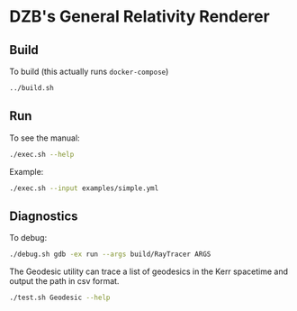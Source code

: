 # DZB's General Relativity Renderer

## Build

To build (this actually runs `docker-compose`)
```sh
../build.sh
```

## Run

To see the manual:
```sh
./exec.sh --help
```

Example:
```sh
./exec.sh --input examples/simple.yml
```

## Diagnostics

To debug:
```sh
./debug.sh gdb -ex run --args build/RayTracer ARGS
```

The Geodesic utility can trace a list of geodesics in the Kerr spacetime and
output the path in csv format.
```sh
./test.sh Geodesic --help
```
